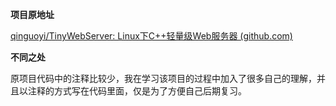 **项目原地址**

[qinguoyi/TinyWebServer: Linux下C++轻量级Web服务器 (github.com)](https://github.com/qinguoyi/TinyWebServer)



**不同之处**

原项目代码中的注释比较少，我在学习该项目的过程中加入了很多自己的理解，并且以注释的方式写在代码里面，仅是为了方便自己后期复习。
